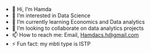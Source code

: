 - 👋 Hi, I’m Hamda
- 👀 I’m interested in Data Science 
- 🌱 I’m currently learning Economics and Data analytics
- 💞️ I’m looking to collaborate on data analytics projects 
- 📫 How to reach me: Email, Hamdacs.h@gmail.com
- ⚡ Fun fact: my mbti type is ISTP



